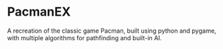 # PacmanEX
A recreation of the classic game Pacman, built using python and pygame, with multiple algorithms for pathfinding and built-in AI.
